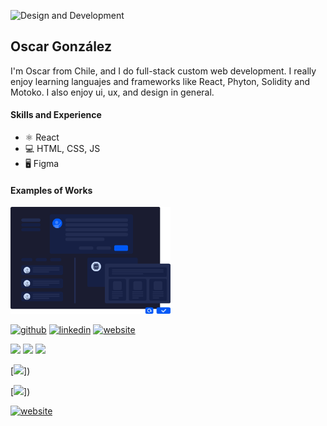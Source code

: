 ![Design and Development](https://media.licdn.com/dms/image/D4E16AQHQl5XE_hFBtA/profile-displaybackgroundimage-shrink_350_1400/0/1685546724115?e=1701302400&v=beta&t=FTX-IO5QFJy5pbq4kQbqCYDzqXS-RHBsLCKUdFxPJ1g)

## Oscar González
I'm Oscar from Chile, and I do full-stack custom web development. I really enjoy learning languajes and frameworks like React, Phyton, Solidity and Motoko. I also enjoy ui, ux, and design in general.

#### Skills and Experience
- ⚛ React
- 💻 HTML, CSS, JS
- 🖥️ Figma

#### Examples of Works
<img src="https://github.com/Gahalor/gahalor/blob/main/create.png" width="256" />

[<img src='https://cdn.jsdelivr.net/npm/simple-icons@3.0.1/icons/github.svg' alt='github' height='40'>](https://github.com/gahalor)  [<img src='https://cdn.jsdelivr.net/npm/simple-icons@3.0.1/icons/linkedin.svg' alt='linkedin' height='40'>](https://www.linkedin.com/in/goscarcl/)  [<img src='https://cdn.jsdelivr.net/npm/simple-icons@3.0.1/icons/icloud.svg' alt='website' height='40'>](http://www.testaboost.com)  

<img src="https://camo.githubusercontent.com/648600147ddac59ea1f35d9b6622279a609b5e68ac4dd61fa85d2be64ba55421/68747470733a2f2f696d672e736869656c64732e696f2f62616467652f6a6176617363726970742d2532334637444631452e7376673f267374796c653d666f722d7468652d6261646765266c6f676f3d6a617661736372697074266c6f676f436f6c6f723d7768697465" />
<img src="https://camo.githubusercontent.com/ee71fcc1aa3d059265517741dffc4161922fd744377e7a5f07c43381d0aa9aac/68747470733a2f2f696d672e736869656c64732e696f2f62616467652f747970657363726970742d2532333030374143432e7376673f7374796c653d666f722d7468652d6261646765266c6f676f3d74797065736372697074266c6f676f436f6c6f723d7768697465" />

<img src="https://camo.githubusercontent.com/0d59989a9a080b7dbc584ddd9dc2e6619ac26e49398ef34d0f0c33607f6cbc2e/68747470733a2f2f696d672e736869656c64732e696f2f62616467652f72656163742d2532333230323332412e7376673f267374796c653d666f722d7468652d6261646765266c6f676f3d7265616374266c6f676f436f6c6f723d253233363144414642" />

[<img src='https://camo.githubusercontent.com/648600147ddac59ea1f35d9b6622279a609b5e68ac4dd61fa85d2be64ba55421/68747470733a2f2f696d672e736869656c64732e696f2f62616467652f6a6176617363726970742d2532334637444631452e7376673f267374796c653d666f722d7468652d6261646765266c6f676f3d6a617661736372697074266c6f676f436f6c6f723d7768697465'>])

[<img src='https://camo.githubusercontent.com/ee71fcc1aa3d059265517741dffc4161922fd744377e7a5f07c43381d0aa9aac/68747470733a2f2f696d672e736869656c64732e696f2f62616467652f747970657363726970742d2532333030374143432e7376673f7374796c653d666f722d7468652d6261646765266c6f676f3d74797065736372697074266c6f676f436f6c6f723d7768697465' >])

[<img src='https://cdn.jsdelivr.net/npm/simple-icons@3.0.1/icons/icloud.svg' alt='website' height='40'>](http://www.testaboost.com)  
